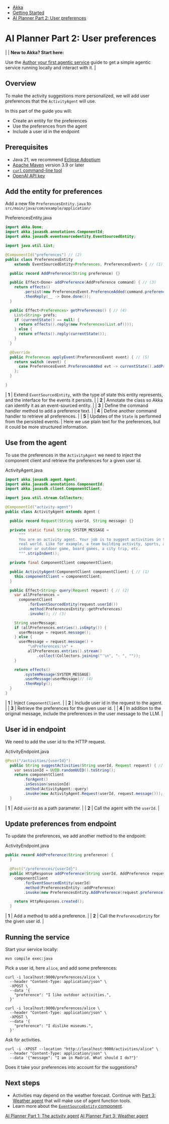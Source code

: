 <!-- <nav> -->
- [Akka](../../index.html)
- [Getting Started](../index.html)
- [AI Planner Part 2: User preferences](preferences.html)

<!-- </nav> -->

# AI Planner Part 2: User preferences

|  | **New to Akka? Start here:**

Use the [Author your first agentic service](../author-your-first-service.html) guide to get a simple agentic service running locally and interact with it. |

## <a href="about:blank#_overview"></a> Overview

To make the activity suggestions more personalized, we will add user preferences that the `ActivityAgent` will use.

In this part of the guide you will:

- Create an entity for the preferences
- Use the preferences from the agent
- Include a user id in the endpoint

## <a href="about:blank#_prerequisites"></a> Prerequisites

- Java 21, we recommend [Eclipse Adoptium](https://adoptium.net/marketplace/)
- [Apache Maven](https://maven.apache.org/install.html) version 3.9 or later
- <a href="https://curl.se/download.html">`curl` command-line tool</a>
- [OpenAI API key](https://platform.openai.com/api-keys)

## <a href="about:blank#_add_the_entity_for_preferences"></a> Add the entity for preferences

Add a new file `PreferencesEntity.java` to `src/main/java/com/example/application/`

PreferencesEntity.java
```java
import akka.Done;
import akka.javasdk.annotations.ComponentId;
import akka.javasdk.eventsourcedentity.EventSourcedEntity;

import java.util.List;

@ComponentId("preferences") // (2)
public class PreferencesEntity
    extends EventSourcedEntity<Preferences, PreferencesEvent> { // (1)

  public record AddPreference(String preference) {}

  public Effect<Done> addPreference(AddPreference command) { // (3)
    return effects()
        .persist(new PreferencesEvent.PreferenceAdded(command.preference()))
        .thenReply(__ -> Done.done());
  }

  public Effect<Preferences> getPreferences() { // (4)
    List<String> prefs;
    if (currentState() == null) {
      return effects().reply(new Preferences(List.of()));
    } else {
      return effects().reply(currentState());
    }
  }

  @Override
  public Preferences applyEvent(PreferencesEvent event) { // (5)
    return switch (event) {
      case PreferencesEvent.PreferenceAdded evt -> currentState().addPreference(evt.preference());
    };
  }

}
```

| **1** | Extend `EventSourcedEntity`, with the type of state this entity represents, and the interface for the events it persists. |
| **2** | Annotate the class so Akka can identify it as an event-sourced entity. |
| **3** | Define the command handler method to add a preference text. |
| **4** | Define another command handler to retrieve all preferences. |
| **5** | Updates of the `State` is performed from the persisted events. |
Here we use plain text for the preferences, but it could be more structured information.

## <a href="about:blank#_use_from_the_agent"></a> Use from the agent

To use the preferences in the `ActivityAgent` we need to inject the component client and retrieve the preferences for a given user id.

ActivityAgent.java
```java
import akka.javasdk.agent.Agent;
import akka.javasdk.annotations.ComponentId;
import akka.javasdk.client.ComponentClient;

import java.util.stream.Collectors;

@ComponentId("activity-agent")
public class ActivityAgent extends Agent {

  public record Request(String userId, String message) {}

  private static final String SYSTEM_MESSAGE =
      """
      You are an activity agent. Your job is to suggest activities in the
      real world. Like for example, a team building activity, sports, an
      indoor or outdoor game, board games, a city trip, etc.
      """.stripIndent();

  private final ComponentClient componentClient;

  public ActivityAgent(ComponentClient componentClient) { // (1)
    this.componentClient = componentClient;
  }

  public Effect<String> query(Request request) { // (2)
    var allPreferences =
      componentClient
          .forEventSourcedEntity(request.userId())
          .method(PreferencesEntity::getPreferences)
          .invoke(); // (3)

    String userMessage;
    if (allPreferences.entries().isEmpty()) {
      userMessage = request.message();
    } else {
      userMessage = request.message() +
          "\nPreferences:\n" +
          allPreferences.entries().stream()
              .collect(Collectors.joining("'\n", "- ", ""));
    }

    return effects()
        .systemMessage(SYSTEM_MESSAGE)
        .userMessage(userMessage)// (4)
        .thenReply();
  }
}
```

| **1** | Inject `ComponentClient`. |
| **2** | Include user id in the request to the agent. |
| **3** | Retrieve the preferences for the given user id. |
| **4** | In addition to the original message, include the preferences in the user message to the LLM. |

## <a href="about:blank#_user_id_in_endpoint"></a> User id in endpoint

We need to add the user id to the HTTP request.

ActivityEndpoint.java
```java
@Post("/activities/{userId}")
  public String suggestActivities(String userId, Request request) { // (1)
    var sessionId = UUID.randomUUID().toString();
    return componentClient
        .forAgent()
        .inSession(sessionId)
        .method(ActivityAgent::query)
        .invoke(new ActivityAgent.Request(userId, request.message())); // (2)
  }
```

| **1** | Add `userId` as a path parameter. |
| **2** | Call the agent with the `userId`. |

## <a href="about:blank#_update_preferences_from_endpoint"></a> Update preferences from endpoint

To update the preferences, we add another method to the endpoint:

ActivityEndpoint.java
```java
public record AddPreference(String preference) {
  }

  @Post("/preferences/{userId}")
  public HttpResponse addPreference(String userId, AddPreference request) { // (1)
    componentClient
        .forEventSourcedEntity(userId)
        .method(PreferencesEntity::addPreference)
        .invoke(new PreferencesEntity.AddPreference(request.preference())); // (2)

    return HttpResponses.created();
  }
```

| **1** | Add a method to add a preference. |
| **2** | Call the `PreferenceEntity` for the given user id. |

## <a href="about:blank#_running_the_service"></a> Running the service

Start your service locally:

```command
mvn compile exec:java
```
Pick a user id, here `alice`, and add some preferences:

```command
curl -i localhost:9000/preferences/alice \
  --header "Content-Type: application/json" \
  -XPOST \
  --data '{
    "preference": "I like outdoor activities.",
  }'
```

```command
curl -i localhost:9000/preferences/alice \
  --header "Content-Type: application/json" \
  -XPOST \
  --data '{
    "preference": "I dislike museums.",
  }'
```
Ask for activities.

```command
curl -i -XPOST --location "http://localhost:9000/activities/alice" \
  --header "Content-Type: application/json" \
  --data '{"message": "I am in Madrid. What should I do?"}'
```
Does it take your preferences into account for the suggestions?

## <a href="about:blank#_next_steps"></a> Next steps

- Activities may depend on the weather forecast. Continue with [Part 3: Weather agent](weather.html) that will make use of agent function tools.
- Learn more about the <a href="../../java/event-sourced-entities.html">`EventSourceEntity` component</a>.

<!-- <footer> -->
<!-- <nav> -->
[AI Planner Part 1: The activity agent](index.html) [AI Planner Part 3: Weather agent](weather.html)
<!-- </nav> -->

<!-- </footer> -->

<!-- <aside> -->

<!-- </aside> -->
